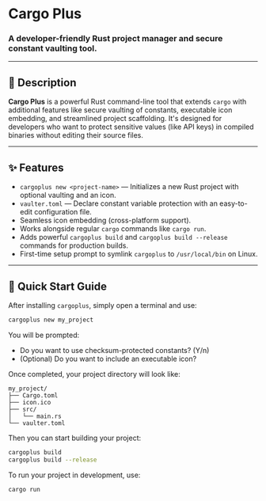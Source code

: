 # Cargo Plus

### A developer-friendly Rust project manager and secure constant vaulting tool.

---

## 📖 Description

**Cargo Plus** is a powerful Rust command-line tool that extends `cargo` with additional features like secure vaulting of constants, executable icon embedding, and streamlined project scaffolding. It's designed for developers who want to protect sensitive values (like API keys) in compiled binaries without editing their source files.

---

## ✨ Features

* `cargoplus new <project-name>` — Initializes a new Rust project with optional vaulting and an icon.
* `vaulter.toml` — Declare constant variable protection with an easy-to-edit configuration file.
* Seamless icon embedding (cross-platform support).
* Works alongside regular `cargo` commands like `cargo run`.
* Adds powerful `cargoplus build` and `cargoplus build --release` commands for production builds.
* First-time setup prompt to symlink `cargoplus` to `/usr/local/bin` on Linux.

---

## 🚀 Quick Start Guide

After installing `cargoplus`, simply open a terminal and use:

```bash
cargoplus new my_project
```

You will be prompted:

* Do you want to use checksum-protected constants? (Y/n)
* (Optional) Do you want to include an executable icon?

Once completed, your project directory will look like:

```
my_project/
├── Cargo.toml
├── icon.ico
├── src/
│   └── main.rs
└── vaulter.toml
```

Then you can start building your project:

```bash
cargoplus build
cargoplus build --release
```

To run your project in development, use:

```bash
cargo run
```
